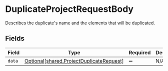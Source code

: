 # DuplicateProjectRequestBody

Describes the duplicate's name and the elements that will be duplicated.


## Fields

| Field                                                                                      | Type                                                                                       | Required                                                                                   | Description                                                                                |
| ------------------------------------------------------------------------------------------ | ------------------------------------------------------------------------------------------ | ------------------------------------------------------------------------------------------ | ------------------------------------------------------------------------------------------ |
| `data`                                                                                     | [Optional[shared.ProjectDuplicateRequest]](../../models/shared/projectduplicaterequest.md) | :heavy_minus_sign:                                                                         | N/A                                                                                        |